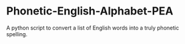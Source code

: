 # Phonetic-English-Alphabet-PEA
A python script to convert a list of English words into a truly phonetic spelling.
